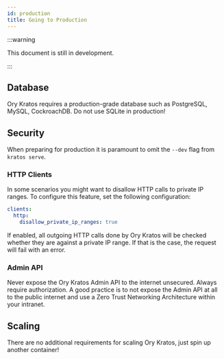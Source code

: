 ```yaml
---
id: production
title: Going to Production
---
```


:::warning

This document is still in development.

:::

## Database

Ory Kratos requires a production-grade database such as PostgreSQL, MySQL,
CockroachDB. Do not use SQLite in production!

## Security

When preparing for production it is paramount to omit the `--dev` flag from
`kratos serve`.

### HTTP Clients

In some scenarios you might want to disallow HTTP calls to private IP ranges. To
configure this feature, set the following configuration:

```yaml
clients:
  http:
    disallow_private_ip_ranges: true
```

If enabled, all outgoing HTTP calls done by Ory Kratos will be checked whether
they are against a private IP range. If that is the case, the request will fail
with an error.

### Admin API

Never expose the Ory Kratos Admin API to the internet unsecured. Always require
authorization. A good practice is to not expose the Admin API at all to the
public internet and use a Zero Trust Networking Architecture within your
intranet.

## Scaling

There are no additional requirements for scaling Ory Kratos, just spin up
another container!

